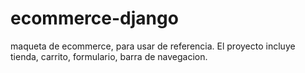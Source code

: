 # ecommerce-django

maqueta de ecommerce, para usar de referencia. El proyecto incluye tienda, carrito, formulario, barra de navegacion.
